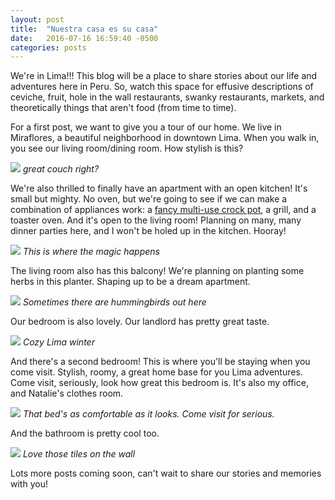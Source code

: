 ```yaml
---
layout: post
title:  "Nuestra casa es su casa"
date:   2016-07-16 16:59:40 -0500
categories: posts
---
```

We're in Lima!!! This blog will be a place to share stories about our life and adventures here in Peru. So, watch this space for effusive descriptions of ceviche, fruit, hole in the wall restaurants, swanky restaurants, markets, and theoretically things that aren't food (from time to time).

For a first post, we want to give you a tour of our home. We live in Miraflores, a beautiful neighborhood in downtown Lima. When you walk in, you see our living room/dining room. How stylish is this?

![](/lima-y-sal/assets/img/nuestra_casa/living_room.jpg)
*great couch right?*

We're also thrilled to finally have an apartment with an open kitchen! It's small but mighty. No oven, but we're going to see if we can make a combination of appliances work: a [fancy multi-use crock pot](http://www.cnet.com/products/ninja-cooking-system/), a grill, and a toaster oven. And it's open to the living room! Planning on many, many dinner parties here, and I won't be holed up in the kitchen. Hooray!

![](/lima-y-sal/assets/img/nuestra_casa/kitchen.jpg)
*This is where the magic happens*

The living room also has this balcony! We're planning on planting some herbs in this planter. Shaping up to be a dream apartment.

![](/lima-y-sal/assets/img/nuestra_casa/balcony.jpg)
*Sometimes there are hummingbirds out here*

Our bedroom is also lovely. Our landlord has pretty great taste.

![](/lima-y-sal/assets/img/nuestra_casa/bedroom.jpg)
*Cozy Lima winter*

And there's a second bedroom! This is where you'll be staying when you come visit. Stylish, roomy, a great home base for you Lima adventures. Come visit, seriously, look how great this bedroom is. It's also my office, and Natalie's clothes room.

![](/lima-y-sal/assets/img/nuestra_casa/guest.jpg)
*That bed's as comfortable as it looks. Come visit for serious.*

And the bathroom is pretty cool too.

![](/lima-y-sal/assets/img/nuestra_casa/bano.jpg)
*Love those tiles on the wall*

Lots more posts coming soon, can't wait to share our stories and memories with you!


